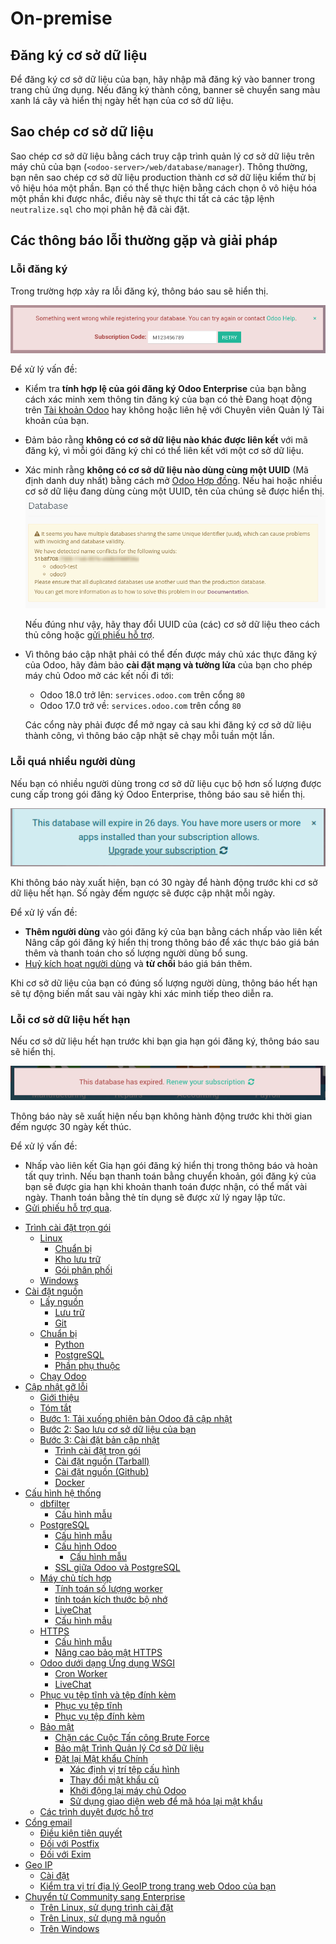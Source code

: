 # On-premise

## Đăng ký cơ sở dữ liệu

Để đăng ký cơ sở dữ liệu của bạn, hãy nhập mã đăng ký vào banner trong trang chủ ứng dụng. Nếu đăng ký thành công, banner sẽ chuyển sang màu xanh lá cây và hiển thị ngày hết hạn của cơ sở dữ liệu.

<a id="on-premise-duplicate"></a>

## Sao chép cơ sở dữ liệu

Sao chép cơ sở dữ liệu bằng cách truy cập trình quản lý cơ sở dữ liệu trên máy chủ của bạn (`<odoo-server>/web/database/manager`). Thông thường, bạn nên sao chép cơ sở dữ liệu production thành cơ sở dữ liệu kiểm thử bị vô hiệu hóa một phần. Bạn có thể thực hiện bằng cách chọn ô vô hiệu hóa một phần khi được nhắc, điều này sẽ thực thi tất cả các tập lệnh `neutralize.sql` cho mọi phân hệ đã cài đặt.

## Các thông báo lỗi thường gặp và giải pháp

### Lỗi đăng ký

Trong trường hợp xảy ra lỗi đăng ký, thông báo sau sẽ hiển thị.

![Thông báo lỗi đăng ký cơ sở dữ liệu](../_images/error-message-sub-code.png)

Để xử lý vấn đề:

- Kiểm tra **tính hợp lệ của gói đăng ký Odoo Enterprise** của bạn bằng cách xác minh xem thông tin đăng ký của bạn có thẻ Đang hoạt động trên [Tài khoản Odoo](https://accounts.odoo.com/my/subscription) hay không hoặc liên hệ với Chuyên viên Quản lý Tài khoản của bạn.
- Đảm bảo rằng **không có cơ sở dữ liệu nào khác được liên kết** với mã đăng ký, vì mỗi gói đăng ký chỉ có thể liên kết với một cơ sở dữ liệu.
- Xác minh rằng **không có cơ sở dữ liệu nào dùng cùng một UUID** (Mã định danh duy nhất) bằng cách mở [Odoo Hợp đồng](https://accounts.odoo.com/my/subscription). Nếu hai hoặc nhiều cơ sở dữ liệu đang dùng cùng một UUID, tên của chúng sẽ được hiển thị.
  ![Thông báo lỗi UUID cơ sở dữ liệu](../_images/unlink-db-name-collision.png)

  Nếu đúng như vậy, hãy thay đổi UUID của (các) cơ sở dữ liệu theo cách thủ công hoặc [gửi phiếu hỗ trợ](https://www.odoo.com/help).
- Vì thông báo cập nhật phải có thể đến được máy chủ xác thực đăng ký của Odoo, hãy đảm bảo **cài đặt mạng và tường lửa** của bạn cho phép máy chủ Odoo mở các kết nối đi tới:
  - Odoo 18.0 trở lên: `services.odoo.com` trên cổng `80`
  - Odoo 17.0 trở về: `services.odoo.com` trên cổng `80`

  Các cổng này phải được để mở ngay cả sau khi đăng ký cơ sở dữ liệu thành công, vì thông báo cập nhật sẽ chạy mỗi tuần một lần.

### Lỗi quá nhiều người dùng

Nếu bạn có nhiều người dùng trong cơ sở dữ liệu cục bộ hơn số lượng được cung cấp trong gói đăng ký Odoo Enterprise, thông báo sau sẽ hiển thị.

![Thông báo lỗi quá nhiều người dùng trên một cơ sở dữ liệu](../_images/add-more-users.png)

Khi thông báo này xuất hiện, bạn có 30 ngày để hành động trước khi cơ sở dữ liệu hết hạn. Số ngày đếm ngược sẽ được cập nhật mỗi ngày.

Để xử lý vấn đề:

- **Thêm người dùng** vào gói đăng ký của bạn bằng cách nhấp vào liên kết Nâng cấp gói đăng ký hiển thị trong thông báo để xác thực báo giá bán thêm và thanh toán cho số lượng người dùng bổ sung.
- [Huỷ kích hoạt người dùng](../applications/general/users.md#users-deactivate) và **từ chối** báo giá bán thêm.

Khi cơ sở dữ liệu của bạn có đúng số lượng người dùng, thông báo hết hạn sẽ tự động biến mất sau vài ngày khi xác minh tiếp theo diễn ra.

### Lỗi cơ sở dữ liệu hết hạn

Nếu cơ sở dữ liệu hết hạn trước khi bạn gia hạn gói đăng ký, thông báo sau sẽ hiển thị.

![Thông báo lỗi cơ sở dữ liệu hết hạn](../_images/database-expired.png)

Thông báo này sẽ xuất hiện nếu bạn không hành động trước khi thời gian đếm ngược 30 ngày kết thúc.

Để xử lý vấn đề:

- Nhấp vào liên kết Gia hạn gói đăng ký hiển thị trong thông báo và hoàn tất quy trình. Nếu bạn thanh toán bằng chuyển khoản, gói đăng ký của bạn sẽ được gia hạn khi khoản thanh toán được nhận, có thể mất vài ngày. Thanh toán bằng thẻ tín dụng sẽ được xử lý ngay lập tức.
- [Gửi phiếu hỗ trợ qua](https://www.odoo.com/help).

* [Trình cài đặt trọn gói](on_premise/packages.md)
  * [Linux](on_premise/packages.md#linux)
    * [Chuẩn bị](on_premise/packages.md#prepare)
    * [Kho lưu trữ](on_premise/packages.md#repository)
    * [Gói phân phối](on_premise/packages.md#distribution-package)
  * [Windows](on_premise/packages.md#windows)
* [Cài đặt nguồn](on_premise/source.md)
  * [Lấy nguồn](on_premise/source.md#fetch-the-sources)
    * [Lưu trữ](on_premise/source.md#archive)
    * [Git](on_premise/source.md#git)
  * [Chuẩn bị](on_premise/source.md#prepare)
    * [Python](on_premise/source.md#python)
    * [PostgreSQL](on_premise/source.md#postgresql)
    * [Phần phụ thuộc](on_premise/source.md#dependencies)
  * [Chạy Odoo](on_premise/source.md#running-odoo)
* [Cập nhật gỡ lỗi](on_premise/update.md)
  * [Giới thiệu](on_premise/update.md#introduction)
  * [Tóm tắt](on_premise/update.md#in-a-nutshell)
  * [Bước 1: Tải xuống phiên bản Odoo đã cập nhật](on_premise/update.md#step-1-download-an-updated-odoo-version)
  * [Bước 2: Sao lưu cơ sở dữ liệu của bạn](on_premise/update.md#step-2-make-a-backup-of-your-database)
  * [Bước 3: Cài đặt bản cập nhật](on_premise/update.md#step-3-install-the-updated-version)
    * [Trình cài đặt trọn gói](on_premise/update.md#packaged-installers)
    * [Cài đặt nguồn (Tarball)](on_premise/update.md#source-install-tarball)
    * [Cài đặt nguồn (Github)](on_premise/update.md#source-install-github)
    * [Docker](on_premise/update.md#docker)
* [Cấu hình hệ thống](on_premise/deploy.md)
  * [dbfilter](on_premise/deploy.md#dbfilter)
    * [Cấu hình mẫu](on_premise/deploy.md#configuration-samples)
  * [PostgreSQL](on_premise/deploy.md#postgresql)
    * [Cấu hình mẫu](on_premise/deploy.md#configuration-sample)
    * [Cấu hình Odoo](on_premise/deploy.md#configuring-odoo)
      * [Cấu hình mẫu](on_premise/deploy.md#id4)
    * [SSL giữa Odoo và PostgreSQL](on_premise/deploy.md#ssl-between-odoo-and-postgresql)
  * [Máy chủ tích hợp](on_premise/deploy.md#builtin-server)
    * [Tính toán số lượng worker](on_premise/deploy.md#worker-number-calculation)
    * [tính toán kích thước bộ nhớ](on_premise/deploy.md#memory-size-calculation)
    * [LiveChat](on_premise/deploy.md#livechat)
    * [Cấu hình mẫu](on_premise/deploy.md#id6)
  * [HTTPS](on_premise/deploy.md#https)
    * [Cấu hình mẫu](on_premise/deploy.md#id8)
    * [Nâng cao bảo mật HTTPS](on_premise/deploy.md#https-hardening)
  * [Odoo dưới dạng Ứng dụng WSGI](on_premise/deploy.md#odoo-as-a-wsgi-application)
    * [Cron Worker](on_premise/deploy.md#cron-workers)
    * [LiveChat](on_premise/deploy.md#id9)
  * [Phục vụ tệp tĩnh và tệp đính kèm](on_premise/deploy.md#serving-static-files-and-attachments)
    * [Phục vụ tệp tĩnh](on_premise/deploy.md#serving-static-files)
    * [Phục vụ tệp đính kèm](on_premise/deploy.md#serving-attachments)
  * [Bảo mật](on_premise/deploy.md#security)
    * [Chặn các Cuộc Tấn công Brute Force](on_premise/deploy.md#blocking-brute-force-attacks)
    * [Bảo mật Trình Quản lý Cơ sở Dữ liệu](on_premise/deploy.md#database-manager-security)
    * [Đặt lại Mật khẩu Chính](on_premise/deploy.md#reset-the-master-password)
      * [Xác định vị trí tệp cấu hình](on_premise/deploy.md#locate-configuration-file)
      * [Thay đổi mật khẩu cũ](on_premise/deploy.md#change-old-password)
      * [Khởi động lại máy chủ Odoo](on_premise/deploy.md#restart-odoo-server)
      * [Sử dụng giao diện web để mã hóa lại mật khẩu](on_premise/deploy.md#use-web-interface-to-re-encrypt-password)
  * [Các trình duyệt được hỗ trợ](on_premise/deploy.md#supported-browsers)
* [Cổng email](on_premise/email_gateway.md)
  * [Điều kiện tiên quyết](on_premise/email_gateway.md#prerequisites)
  * [Đối với Postfix](on_premise/email_gateway.md#for-postfix)
  * [Đối với Exim](on_premise/email_gateway.md#for-exim)
* [Geo IP](on_premise/geo_ip.md)
  * [Cài đặt](on_premise/geo_ip.md#installation)
  * [Kiểm tra vị trí địa lý GeoIP trong trang web Odoo của bạn](on_premise/geo_ip.md#test-geoip-geolocation-in-your-odoo-website)
* [Chuyển từ Community sang Enterprise](on_premise/community_to_enterprise.md)
  * [Trên Linux, sử dụng trình cài đặt](on_premise/community_to_enterprise.md#on-linux-using-an-installer)
  * [Trên Linux, sử dụng mã nguồn](on_premise/community_to_enterprise.md#on-linux-using-the-source-code)
  * [Trên Windows](on_premise/community_to_enterprise.md#on-windows)
